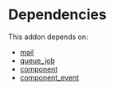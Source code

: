 # Dependencies

This addon depends on:

- [mail](https://github.com/bringout/oca-ocb-core/tree/9d67cf00c06114fd0d5a87a06a485b3dabf57e2b/odoo-bringout-oca-ocb-mail)
- [queue_job](https://github.com/bringout/oca-technical)
- [component](https://github.com/bringout/oca-technical)
- [component_event](https://github.com/bringout/oca-technical)
